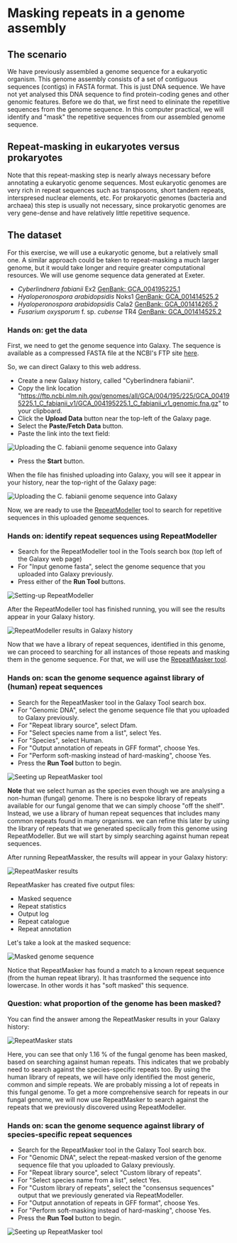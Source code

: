 # Masking repeats in a genome assembly

## The scenario

We have previously assembled a genome sequence for a eukaryotic organism. This genome assembly consists of a set of contiguous sequences (contigs) in FASTA format.
This is just DNA sequence. We have not yet analysed this DNA sequence to find protein-coding genes and other genomic features. Before we do that, we first need to elininate the repetitive sequences from the genome sequence. In this computer practical, we will identify and "mask" the repetitive sequences from our assembled genome sequence.


## Repeat-masking in eukaryotes versus prokaryotes
Note that this repeat-masking step is nearly always necessary before annotating a eukaryotic genome sequences. Most eukaryotic genomes are very rich in repeat sequences such as transposons, short tandem repeats, interspresed nuclear elements, etc.
For prokaryotic genomes (bacteria and archaea) this step is usually not necessary, since prokaryotic genomes are very gene-dense and have relatively little repetitive sequence.

## The dataset
For this exercise, we will use a eukaryotic genome, but a relatively small one. A similar approach could be taken to repeat-masking a much larger genome, but it would take longer and require greater computational resources. We will use genome sequence data generated at Exeter.

- _Cyberlindnera fabianii_ Ex2 [GenBank: GCA_004195225.1](https://www.ncbi.nlm.nih.gov/datasets/genome/GCA_004195225.1/)
- _Hyaloperonospora arabidopsidis_ Noks1 [GenBank: GCA_001414525.2](https://www.ncbi.nlm.nih.gov/datasets/genome/GCA_001414525.2/)
- _Hyaloperonospora arabidopsidis_ Cala2 [GenBank: GCA_001414265.2](https://www.ncbi.nlm.nih.gov/datasets/genome/GCA_001414265.2/)
- _Fusarium oxysporum_ f. sp. _cubense_ TR4 [GenBank: GCA_001414525.2](https://www.ncbi.nlm.nih.gov/datasets/genome/GCA_007994515.1/)

### Hands on: get the data
First, we need to get the genome sequence into Galaxy. The sequence is available as a compressed FASTA file at the NCBI's FTP site
[here](https://ftp.ncbi.nlm.nih.gov/genomes/all/GCA/004/195/225/GCA_004195225.1_C_fabianii_v1/GCA_004195225.1_C_fabianii_v1_genomic.fna.gz).

So, we can direct Galaxy to this web address.
- Create a new Galaxy history, called "Cyberlindnera fabianii".
- Copy the link location "https://ftp.ncbi.nlm.nih.gov/genomes/all/GCA/004/195/225/GCA_004195225.1_C_fabianii_v1/GCA_004195225.1_C_fabianii_v1_genomic.fna.gz" to your clipboard.
- Click the **Upload Data** button near the top-left of the Galaxy page.
- Select the **Paste/Fetch Data** button.
- Paste the link into the text field:

![Uploading the C. fabianii genome sequence into Galaxy](masking-repeats/upload-cf-genome.png)

- Press the **Start** button.

When the file has finished uploading into Galaxy, you will see it appear in your history, near the top-right of the Galaxy page:

![Uploading the C. fabianii genome sequence into Galaxy](masking-repeats/uploaded-cf-genome.png)

Now, we are ready to use the [RepeatModeller](https://usegalaxy.eu/?tool_id=toolshed.g2.bx.psu.edu%2Frepos%2Fcsbl%2Frepeatmodeler%2Frepeatmodeler%2F2.0.5%2Bgalaxy0&version=latest) 
tool to search for repetitive sequences in this uploaded genome sequences.

### Hands on: identify repeat sequences using RepeatModeller

- Search for the RepeatModeller tool in the Tools search box (top left of the Galaxy web page)
- For "Input genome fasta", select the genome sequence that you uploaded into Galaxy previously.
- Press either of the **Run Tool** buttons.

![Setting-up RepeatModeller](masking-repeats/setup-repeatmodeller.png)

After the RepeatModeller tool has finished running, you will see the results appear in your Galaxy history.

![RepeatModeller results in Galaxy history](masking-repeats/finished-running-repeatmodeller.png)

Now that we have a library of repeat sequences, identified in this genome, we can proceed to searching for all instances of those repeats and masking them in the genome sequence. For that, we will use the [RepeatMasker tool](https://usegalaxy.eu/?tool_id=toolshed.g2.bx.psu.edu%2Frepos%2Fbgruening%2Frepeat_masker%2Frepeatmasker_wrapper%2F4.1.5%2Bgalaxy0&version=latest).

### Hands on: scan the genome sequence against library of (human) repeat sequences

- Search for the RepeatMasker tool in the Galaxy Tool search box.
- For "Genomic DNA", select the genome sequence file that you uploaded to Galaxy previously.
- For "Repeat library source", select Dfam.
- For "Select species name from a list", select Yes.
- For "Species", select Human.
- For "Output annotation of repeats in GFF format", choose Yes.
- For "Perform soft-masking instead of hard-masking", choose Yes.
- Press the **Run Tool** button to begin.

![Seeting up RepeatMasker tool](masking-repeats/running-repeatmasker-1.png)


**Note** that we select human as the species even though we are analysing a non-human (fungal) genome. There is no bespoke library of repeats available for our fungal genome that we can simply choose "off the shelf". Instead, we use a library of human repeat sequences that includes many common repeats found in many organisms. we can refine this later by using the library of repeats that we generated speciically from this genome using RepeatModeller. But we will start by simply searching against human repeat sequences.

After running RepeatMassker, the results will appear in your Galaxy history:

![RepeatMasker results](masking-repeats/repeatmasker-results-1.png)

RepeatMasker has created five output files:

- Masked sequence
- Repeat statistics
- Output log
- Repeat catalogue
- Repeat annotation

Let's take a look at the masked sequence:

![Masked genome sequence](masking-repeats/masked-sequence.png)

Notice that RepeatMasker has found a match to a known repeat sequence (from the human repeat library). It has trasnformed the sequence into lowercase. In other words it has "soft masked" this sequence.

### Question: what proportion of the genome has been masked? 

You can find the answer among the RepeatMasker results in your Galaxy history:

![RepeatMasker stats](masking-repeats/repeat-masker-stats-1.png)

Here, you can see that only 1.16 % of the fungal genome has been masked, based on searching against human repeats. This indicates that we probably need to search against the species-specific repeats too.
By using the human library of repeats, we will have only identified the most generic, common and simple repeats. We are probably missing a lot of repeats in this fungal genome. To get a more comprehensive search for repeats in our fungal genome, we will now use RepeatMasker to search against the repeats that we previously discovered using RepeatModeller.

### Hands on: scan the genome sequence against library of species-specific repeat sequences


- Search for the RepeatMasker tool in the Galaxy Tool search box.
- For "Genomic DNA", select the repeat-masked version of the genome sequence file that you uploaded to Galaxy previously.
- For "Repeat library source", select "Custom library of repeats".
- For "Select species name from a list", select Yes.
- For "Custom library of repeats", select the "consensus sequences" output that we previously generated via RepeatModeller.
- For "Output annotation of repeats in GFF format", choose Yes.
- For "Perform soft-masking instead of hard-masking", choose Yes.
- Press the **Run Tool** button to begin.

![Seeting up RepeatMasker tool](masking-repeats/running-repeatmasker-2.png)


  

  






